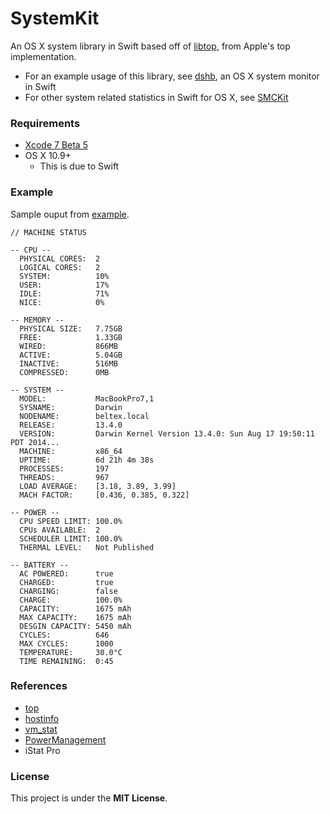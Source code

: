SystemKit
=========

An OS X system library in Swift based off of
[libtop](http://www.opensource.apple.com/source/top/top-100.1.2/libtop.c), from
Apple's top implementation.

- For an example usage of this library, see
  [dshb](https://github.com/beltex/dshb), an OS X system monitor in Swift
- For other system related statistics in Swift for OS X, see
  [SMCKit](https://github.com/beltex/SMCKit)


### Requirements

- [Xcode 7 Beta 5](https://developer.apple.com/xcode/downloads/)
- OS X 10.9+
    - This is due to Swift


### Example

Sample ouput from
[example](https://github.com/beltex/SystemKit/blob/master/Example/main.swift).

```
// MACHINE STATUS

-- CPU --
  PHYSICAL CORES:  2
  LOGICAL CORES:   2
  SYSTEM:          10%
  USER:            17%
  IDLE:            71%
  NICE:            0%

-- MEMORY --
  PHYSICAL SIZE:   7.75GB
  FREE:            1.33GB
  WIRED:           866MB
  ACTIVE:          5.04GB
  INACTIVE:        516MB
  COMPRESSED:      0MB

-- SYSTEM --
  MODEL:           MacBookPro7,1
  SYSNAME:         Darwin
  NODENAME:        beltex.local
  RELEASE:         13.4.0
  VERSION:         Darwin Kernel Version 13.4.0: Sun Aug 17 19:50:11 PDT 2014...
  MACHINE:         x86_64
  UPTIME:          6d 21h 4m 38s
  PROCESSES:       197
  THREADS:         967
  LOAD AVERAGE:    [3.18, 3.89, 3.99]
  MACH FACTOR:     [0.436, 0.385, 0.322]

-- POWER --
  CPU SPEED LIMIT: 100.0%
  CPUs AVAILABLE:  2
  SCHEDULER LIMIT: 100.0%
  THERMAL LEVEL:   Not Published

-- BATTERY --
  AC POWERED:      true
  CHARGED:         true
  CHARGING:        false
  CHARGE:          100.0%
  CAPACITY:        1675 mAh
  MAX CAPACITY:    1675 mAh
  DESGIN CAPACITY: 5450 mAh
  CYCLES:          646
  MAX CYCLES:      1000
  TEMPERATURE:     30.0°C
  TIME REMAINING:  0:45
```


### References

- [top](http://www.opensource.apple.com/source/top/)
- [hostinfo](http://www.opensource.apple.com/source/system_cmds/)
- [vm_stat](http://www.opensource.apple.com/source/system_cmds/)
- [PowerManagement](http://www.opensource.apple.com/source/PowerManagement/)
- iStat Pro


### License

This project is under the **MIT License**.
